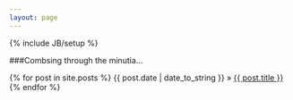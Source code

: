 ```yaml
---
layout: page
---
```

{% include JB/setup %}

###Combsing through the minutia…

  {% for post in site.posts %}
    <span>{{ post.date | date_to_string }}</span> &raquo; <a href="{{ BASE_PATH }}{{ post.url }}">{{ post.title }}</a>
  {% endfor %}